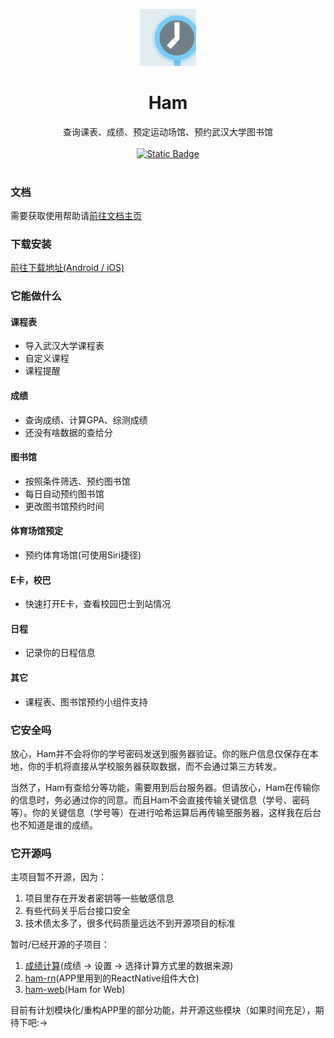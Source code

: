 <p align="center"><img src="./docs/src/public/icon-1024 2.png" width="18%" alt="Ham的Logo"/></p>

<div align="center">
<h1>Ham</h1>
<span>查询课表、成绩、预定运动场馆、预约武汉大学图书馆</span><br><br>
<a href="https://txc.qq.com/products/606034"><img alt="Static Badge" src="https://img.shields.io/badge/Feedback_On-%E5%85%94%E5%B0%8F%E5%B7%A2-2378ff"></a>
</div><br>

### 文档

需要获取使用帮助请[前往文档主页](https://orangeboychen.github.io/whu-ham/)

### 下载安装

[前往下载地址(Android / iOS)](https://orangeboychen.github.io/whu-ham/download/)

### 它能做什么

#### 课程表

- 导入武汉大学课程表
- 自定义课程
- 课程提醒

#### 成绩

- 查询成绩、计算GPA、综测成绩
- 还没有啥数据的查给分

#### 图书馆

- 按照条件筛选、预约图书馆
- 每日自动预约图书馆
- 更改图书馆预约时间

#### 体育场馆预定

- 预约体育场馆(可使用Siri捷径)

#### E卡，校巴

- 快速打开E卡，查看校园巴士到站情况

#### 日程

- 记录你的日程信息

#### 其它

- 课程表、图书馆预约小组件支持

### 它安全吗

放心，Ham并不会将你的学号密码发送到服务器验证。你的账户信息仅保存在本地，你的手机将直接从学校服务器获取数据，而不会通过第三方转发。

当然了，Ham有查给分等功能，需要用到后台服务器。但请放心，Ham在传输你的信息时，务必通过你的同意。而且Ham不会直接传输关键信息（学号、密码等）。你的关键信息（学号等）在进行哈希运算后再传输至服务器，这样我在后台也不知道是谁的成绩。

### 它开源吗

主项目暂不开源，因为：

1. 项目里存在开发者密钥等一些敏感信息
2. 有些代码关乎后台接口安全
3. 技术债太多了，很多代码质量远达不到开源项目的标准

暂时/已经开源的子项目：
1. [成绩计算](https://github.com/whu-ham/ScoreCalculator)(成绩 -> 设置 -> 选择计算方式里的数据来源)
2. [ham-rn](https://github.com/orangeboyChen/ham-rn)(APP里用到的ReactNative组件大仓)
3. [ham-web](https://github.com/orangeboyChen/ham-web)(Ham for Web)

目前有计划模块化/重构APP里的部分功能，并开源这些模块（如果时间充足），期待下吧:->
